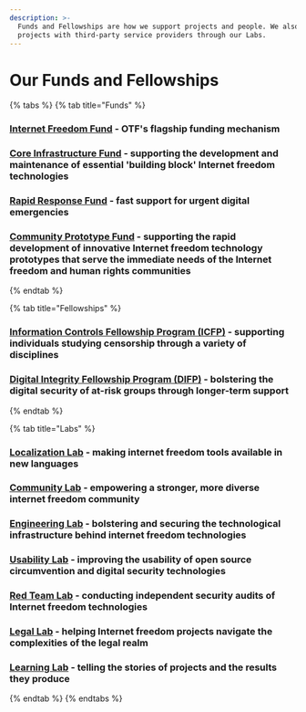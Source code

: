 ```yaml
---
description: >-
  Funds and Fellowships are how we support projects and people. We also connect
  projects with third-party service providers through our Labs.
---
```


# Our Funds and Fellowships

{% tabs %}
{% tab title="Funds" %}
### [Internet Freedom Fund](internet-freedom-fund/) - OTF's flagship funding mechanism

### [Core Infrastructure Fund](core-infrastructure-fund.md) - supporting the development and maintenance of essential 'building block' Internet freedom technologies

### [Rapid Response Fund](rapid-response-fund.md) - fast support for urgent digital emergencies

### [Community Prototype Fund](community-prototype-fund.md) - supporting the rapid development of innovative Internet freedom technology prototypes that serve the immediate needs of the Internet freedom and human rights communities
{% endtab %}

{% tab title="Fellowships" %}
### [Information Controls Fellowship Program \(ICFP\)](information-controls-fellowship-program-icfp.md) - supporting individuals studying censorship through a variety of disciplines

### [Digital Integrity Fellowship Program \(DIFP\)](digital-integrity-fellowship-program-difp.md) - bolstering the digital security of at-risk groups through longer-term support
{% endtab %}

{% tab title="Labs" %}
### [Localization Lab](../our-labs/localization-lab.md) - making internet freedom tools available in new languages

### [Community Lab](../our-labs/community-lab.md) - empowering a stronger, more diverse internet freedom community

### [Engineering Lab](../our-labs/engineering-lab.md) - bolstering and securing the technological infrastructure behind internet freedom technologies

### [Usability Lab](../our-labs/usability-lab.md) - improving the usability of open source circumvention and digital security technologies

### [Red Team Lab](../our-labs/red-team-lab.md) - conducting independent security audits of Internet freedom technologies

### [Legal Lab](../our-labs/legal-lab.md) - helping Internet freedom projects navigate the complexities of the legal realm

### [Learning Lab](../our-labs/learning-lab.md) - telling the stories of projects and the results they produce
{% endtab %}
{% endtabs %}



